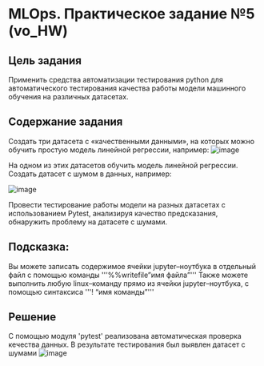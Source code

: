 # MLOps. Практическое задание №5 (vo_HW)
## Цель задания
Применить средства автоматизации тестирования python для автоматического тестирования качества работы модели машинного обучения на различных датасетах.

## Содержание задания
Создать три датасета с «качественными данными», на которых можно обучить простую модель линейной регрессии, например:
![image](https://github.com/DanilKhardi/mlops_urfu/assets/73106199/9efdcbe4-7175-4915-a3b1-76e9d1fb4c1b)

На одном из этих датасетов обучить модель линейной регрессии.
Создать датасет с шумом в данных, например:

![image](https://github.com/DanilKhardi/mlops_urfu/assets/73106199/4fb12e0c-02be-47d1-a4b5-ed0104367f43)

Провести тестирование работы модели на разных датасетах с использованием Pytest, анализируя качество предсказания, обнаружить проблему на датасете с шумами.

## Подсказка:
Вы можете записать содержимое ячейки jupyter–ноутбука в отдельный файл с помощью команды
'''%%writefile”имя файла”'''
Также можете выполнить любую linux–команду прямо из ячейки jupyter–ноутбука, с помощью синтаксиса
'''! “имя команды”'''

## Решение
С помощью модуля 'pytest' реализована автоматическая проверка кечества данных.
В результате тестирования был выявлен датасет с шумами
![image](https://github.com/DanilKhardi/mlops_urfu/assets/73106199/f6b7fe2b-5204-44b4-9a72-eb1240e92d10)




